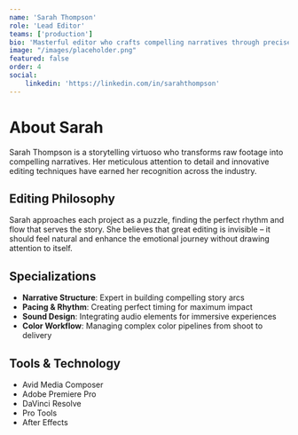 ```yaml
---
name: 'Sarah Thompson'
role: 'Lead Editor'
teams: ['production']
bio: 'Masterful editor who crafts compelling narratives through precise pacing, seamless transitions, and innovative storytelling techniques.'
image: "/images/placeholder.png"
featured: false
order: 4
social:
    linkedin: 'https://linkedin.com/in/sarahthompson'
---
```


# About Sarah

Sarah Thompson is a storytelling virtuoso who transforms raw footage into compelling narratives. Her meticulous attention to detail and innovative editing techniques have earned her recognition across the industry.

## Editing Philosophy

Sarah approaches each project as a puzzle, finding the perfect rhythm and flow that serves the story. She believes that great editing is invisible – it should feel natural and enhance the emotional journey without drawing attention to itself.

## Specializations

- **Narrative Structure**: Expert in building compelling story arcs
- **Pacing & Rhythm**: Creating perfect timing for maximum impact
- **Sound Design**: Integrating audio elements for immersive experiences
- **Color Workflow**: Managing complex color pipelines from shoot to delivery

## Tools & Technology

- Avid Media Composer
- Adobe Premiere Pro
- DaVinci Resolve
- Pro Tools
- After Effects
